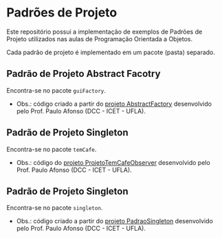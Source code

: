 # Padrões de Projeto

Este repositório possui a implementação de exemplos de Padrões de Projeto utilizados nas aulas de Programação Orientada a Objetos.

Cada padrão de projeto é implementado em um pacote (pasta) separado.


## Padrão de Projeto Abstract Facotry

Encontra-se no pacote `guiFactory`.

- Obs.: código criado a partir do [projeto AbstractFactory](https://github.com/ufla-ppoo/GCC178-Projetos-das-Aulas/blob/master/PadraoSingleton) desenvolvido pelo Prof. Paulo Afonso (DCC - ICET - UFLA).

## Padrão de Projeto Singleton

Encontra-se no pacote `temCafe`.

- Obs.: código do [projeto ProjetoTemCafeObserver](https://github.com/ufla-ppoo/GCC178-Projetos-das-Aulas/blob/master/PadraoSingleton) desenvolvido pelo Prof. Paulo Afonso (DCC - ICET - UFLA).

## Padrão de Projeto Singleton

Encontra-se no pacote `singleton`.

- Obs.: código criado a partir do [projeto PadraoSingleton](https://github.com/ufla-ppoo/GCC178-Projetos-das-Aulas/blob/master/PadraoSingleton) desenvolvido pelo Prof. Paulo Afonso (DCC - ICET - UFLA).

